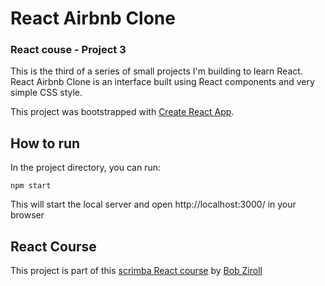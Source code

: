 # React Airbnb Clone
### React couse - Project 3

This is the third of a series of small projects I'm building to learn React. React Airbnb Clone is an interface built using React components and very simple CSS style.

This project was bootstrapped with [Create React App](https://github.com/facebook/create-react-app).

## How to run

In the project directory, you can run:

```
npm start
```

This will start the local server and open http://localhost:3000/ in your browser

## React Course
This project is part of this [scrimba React course](https://scrimba.com/learn/learnreact) by [Bob Ziroll](https://twitter.com/bobziroll?ref_src=twsrc%5Egoogle%7Ctwcamp%5Eserp%7Ctwgr%5Eauthor)
